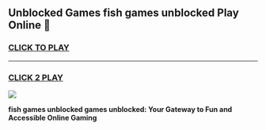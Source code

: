 
## Unblocked Games fish games unblocked Play Online 👋
<h3>
<a href="https://news.freeplayer.one?title=fish_games_unblocked&ref=17F">CLICK TO PLAY</a></h3>
<hr>

<h3>
<a href="https://news.freeplayer.one?title=fish_games_unblocked&ref=17F">CLICK 2 PLAY</a>
  
</h3>

<a href="https://news.freeplayer.one?title=fish_games_unblocked&ref=17F/"><img src="https://clearcache.store/games.png"></a>


**fish games unblocked games unblocked: Your Gateway to Fun and Accessible Online Gaming**
